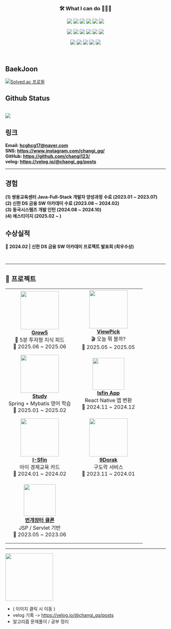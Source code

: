 <h3 align="center">🛠 What I can do 👨🏻‍💻</h3>



<!--======== 로고 ========-->
<!-- backend -->
<p align="center">
  <img src="https://img.shields.io/badge/Java-007396?style=for-the-badge&logo=java&logoColor=white" />
  <img src="https://img.shields.io/badge/junit5-25A162?style=for-the-badge&logo=junit5&logoColor=white">
  <img src="https://img.shields.io/badge/spring-6DB33F?style=for-the-badge&logo=spring&logoColor=white">
  <img src="https://img.shields.io/badge/springboot-6DB33F?style=for-the-badge&logo=springboot&logoColor=white">
  <img src="https://img.shields.io/badge/mysql-4479A1?style=for-the-badge&logo=mysql&logoColor=white">
  <img src="https://img.shields.io/badge/oracle-F80000?style=for-the-badge&logo=oracle&logoColor=white">
</p>


<!-- front -->  
<p align="center">
  <img src="https://img.shields.io/badge/thymeleaf-005F0F?style=for-the-badge&logo=thymeleaf&logoColor=white">
  <img src="https://img.shields.io/badge/javascript-F7DF1E?style=for-the-badge&logo=javascript&logoColor=black">
  <img src="https://img.shields.io/badge/jquery-0769AD?style=for-the-badge&logo=jquery&logoColor=white">
  <img src="https://img.shields.io/badge/html5-E34F26?style=for-the-badge&logo=html5&logoColor=white">
  <img src="https://img.shields.io/badge/css3-1572B6?style=for-the-badge&logo=css3&logoColor=white">
  <img src="https://img.shields.io/badge/react-444444?style=for-the-badge&logo=react">
</p>
<!-- 개발환경 & DataBase --> 
<p align="center">
  <img src="https://img.shields.io/badge/github-181717?style=for-the-badge&logo=github&logoColor=white">
  <img src="https://img.shields.io/badge/eclipse ide-2C2255?style=for-the-badge&logo=eclipseide&logoColor=white"> 
  <img src="https://img.shields.io/badge/visualstudiocode-007ACC?style=for-the-badge&logo=visualstudiocode&logoColor=white"> 
  <img src="https://img.shields.io/badge/gradle-02303A?style=for-the-badge&logo=gradle&logoColor=white"> 
  <img src="https://img.shields.io/badge/apachemaven-C71A36?style=for-the-badge&logo=apachemaven&logoColor=white"> 
</p>

<br>

## BaekJoon
[![Solved.ac
프로필](http://mazassumnida.wtf/api/v2/generate_badge?boj=hcghcg17)](https://solved.ac/hcghcg17)

## Github Status

<br>

  <a href="https://github.com/changi123">
    <img src="https://github-readme-stats.vercel.app/api/top-langs/?username=changi123&layout=compact&hide=javascript,html,scss" />
  </a>
  
<br>

## 링크
**Email: [hcghcg17@naver.com](mailto:hcghcg17@naver.com)**
<br/>
**SNS: <https://www.instagram.com/changi_gg/>**
<br/>
**GitHub: <https://github.com/changi123/>**
<br/>
**velog: <https://velog.io/@changi_gg/posts>**

---

## 경험
**(1) 쌍용교육센터 Java-Full-Stack 개발자 양성과정 수료 (2023.01 ~ 2023.07)**
<br/>
**(2) 신한 DS 금융 SW 아카데미 수료 (2023.08 ~ 2024.02)**
<br>
**(3) 동국시스템즈 개발 인턴 (2024.08 ~ 2024.10)**
<br>
**(4) 에스티이지 (2025.02 ~ )**
<br>
## 수상실적
**🥇 2024.02 | 신한 DS 금융 SW 아카데미 프로젝트 발표회 (최우수상)**

<br>


--- 

## 📌 프로젝트

<div align="center">

<table>
  <tr>
    <td align="center" width="200" height="200">
      <a href="https://github.com/changi123/grow5" target="_blank">
        <img src="https://github.com/user-attachments/assets/846ea1fa-6706-41c3-8995-620fedd83667" width="120" height="120"><br/>
        <b>Grow5</b>
      </a>
      <br/>🎯 5분 투자형 지식 피드<br/>
      📅 2025.06 ~ 2025.06
    </td>
    <td align="center" width="200" height="200">
      <a href="https://github.com/changi123/viewpick" target="_blank">
        <img src="https://github.com/user-attachments/assets/d1077025-470f-4978-ba9b-7c278f996237" width="120" height="120"><br/>
        <b>ViewPick</b>
      </a>
      <br/>🎬 오늘 뭐 볼까?<br/>
      📅 2025.05 ~ 2025.05
    </td>
  </tr>
  <tr>
    <td align="center" width="200" height="200">
      <a href="https://github.com/changi123/study" target="_blank">
        <img src="https://github.com/user-attachments/assets/1c84e964-95f1-4355-8ed1-6c7021efbc9c" width="120" height="120"><br/>
        <b>Study</b>
      </a>
      <br/>Spring + Mybatis 영어 학습<br/>
      📅 2025.01 ~ 2025.02
    </td>
    <td align="center" width="200" height="200">
      <a href="https://github.com/changi123/isfin-app" target="_blank">
        <img src="https://github.com/user-attachments/assets/c1542b8d-970b-49ad-889e-ea57b15ec895" width="100" height="100"><br/>
        <b>Isfin App</b>
      </a>
      <br/>React Native 앱 변환<br/>
      📅 2024.11 ~ 2024.12
    </td>
  </tr>
  <tr>
    <td align="center" width="200" height="200">
      <a href="https://github.com/I-Sfin" target="_blank">
        <img src="https://avatars.githubusercontent.com/u/157471821?s=200&v=4" width="120" height="120"><br/>
        <b>I-Sfin</b>
      </a>
      <br/>아이 경제교육 카드<br/>
      📅 2024.01 ~ 2024.02
    </td>
    <td align="center" width="200" height="200">
      <a href="https://github.com/changi123/9dorak" target="_blank">
        <img src="https://github.com/changi123/changi123/assets/133079671/94865e16-3f42-40e0-ad6f-2195c6b7827a" width="120" height="120"><br/>
        <b>9Dorak</b>
      </a>
      <br/>구도락 서비스<br/>
      📅 2023.11 ~ 2024.01
    </td>
  </tr>
  <tr>
    <td align="center" width="200" height="200">
      <a href="https://github.com/changi123/JSP-Servlet_Project" target="_blank">
        <img src="https://play-lh.googleusercontent.com/_gp-eWsqbTR5GvMXnHCIxEazoLPQSlHY4Uv-ZQln0jYsUSRReQb_fzpNwKbhd82R6-4=w240-h480-rw" width="100" height="100"><br/>
        <b>번개장터 클론</b>
      </a>
      <br/>JSP / Servlet 기반<br/>
      📅 2023.05 ~ 2023.06
    </td>
  </tr>

</table>

</div>



---

<a href="https://velog.io/@changi_gg/posts">
  <img src="https://github.com/changi123/changi123/assets/133079671/85833525-f679-4dc1-9a75-662fe622a4e0"  width="150" heigth = "150"/>
</a>

<br>

* ( 이미지 클릭 시 이동 )
* velog 기록 -> https://velog.io/@changi_gg/posts
* 알고리즘 문제풀이 / 공부 정리
